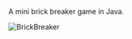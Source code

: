 A mini brick breaker game in Java.

![BrickBreaker](https://github.com/Xb990219/BrickBreaker/assets/88974256/08446ecb-e526-41d6-9cd1-ca4774714e4b)
